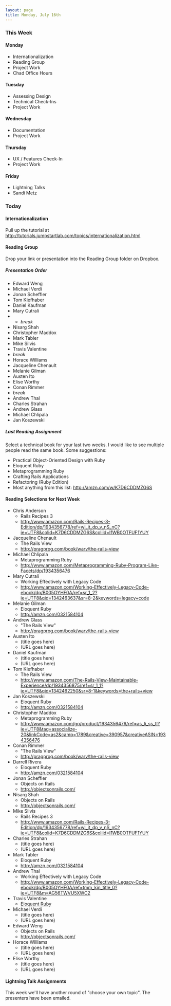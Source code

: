 ```yaml
---
layout: page
title: Monday, July 16th
---
```


### This Week

#### Monday

* Internationalization
* Reading Group
* Project Work
* Chad Office Hours

#### Tuesday

* Assessing Design
* Technical Check-Ins
* Project Work

#### Wednesday

* Documentation
* Project Work

#### Thursday

* UX / Features Check-In
* Project Work

#### Friday

* Lightning Talks
* Sandi Metz

### Today

#### Internationalization

Pull up the tutorial at http://tutorials.jumpstartlab.com/topics/internationalization.html

#### Reading Group

Drop your link or presentation into the Reading Group folder on Dropbox.

##### Presentation Order

* Edward Weng
* Michael Verdi
* Jonan Scheffler
* Tom Kiefhaber
* Daniel Kaufman
* Mary Cutrali
* * _break_
* Nisarg Shah
* Christopher Maddox
* Mark Tabler
* Mike Silvis
* Travis Valentine
* _break_
* Horace Williams
* Jacqueline Chenault
* Melanie Gilman
* Austen Ito
* Elise Worthy
* Conan Rimmer
* _break_
* Andrew Thal
* Charles Strahan
* Andrew Glass
* Michael Chlipala
* Jan Koszewski

##### Last Reading Assignment

Select a technical book for your last two weeks. I would like to see multiple people read the same book. Some suggestions:

* Practical Object-Oriented Design with Ruby
* Eloquent Ruby
* Metaprogramming Ruby
* Crafting Rails Applications
* Refactoring (Ruby Edition)
* Most anything from this list: http://amzn.com/w/K7D6CDDMZG6S
 
#### Reading Selections for Next Week

* Chris Anderson
  * Rails Recipes 3
  * http://www.amazon.com/Rails-Recipes-3-Edition/dp/1934356778/ref=wl_it_dp_v_nS_nC?ie=UTF8&colid=K7D6CDDMZG6S&coliid=I1WB0OTFUF1YUY
* Jacqueline Chenault
  * The Rails View
  * http://pragprog.com/book/warv/the-rails-view
* Michael Chlipala
  * Metaprogramming Ruby
  * http://www.amazon.com/Metaprogramming-Ruby-Program-Like-Facets/dp/1934356476
* Mary Cutrali
  * Working Effectively with Legacy Code
  * http://www.amazon.com/Working-Effectively-Legacy-Code-ebook/dp/B005OYHF0A/ref=sr_1_2?ie=UTF8&qid=1342463637&sr=8-2&keywords=legacy+code
* Melanie Gilman
  * Eloquent Ruby
  * http://amzn.com/0321584104
* Andrew Glass
  * "The Rails View"
  * http://pragprog.com/book/warv/the-rails-view
* Austen Ito
  * (title goes here)
  * (URL goes here)
* Daniel Kaufman
  * (title goes here)
  * (URL goes here)
* Tom Kiefhaber
  * The Rails View
  * http://www.amazon.com/The-Rails-View-Maintainable-Experience/dp/1934356875/ref=sr_1_1?ie=UTF8&qid=1342462250&sr=8-1&keywords=the+rails+view
* Jan Koszewski
  * Eloquent Ruby
  * http://amzn.com/0321584104
* Christopher Maddox
  * Metaprogramming Ruby
  * http://www.amazon.com/gp/product/1934356476/ref=as_li_ss_tl?ie=UTF8&tag=associalize-20&linkCode=as2&camp=1789&creative=390957&creativeASIN=1934356476
* Conan Rimmer
  * "The Rails View"
  * http://pragprog.com/book/warv/the-rails-view
* Darrell Rivera
  * Eloquent Ruby
  * http://amzn.com/0321584104
* Jonan Scheffler
  * Objects on Rails
  * http://objectsonrails.com/
* Nisarg Shah
  * Objects on Rails
  * http://objectsonrails.com/
* Mike Silvis
  * Rails Recipes 3
  * http://www.amazon.com/Rails-Recipes-3-Edition/dp/1934356778/ref=wl_it_dp_v_nS_nC?ie=UTF8&colid=K7D6CDDMZG6S&coliid=I1WB0OTFUF1YUY
* Charles Strahan
  * (title goes here)
  * (URL goes here)
* Mark Tabler
  * Eloquent Ruby
  * http://amzn.com/0321584104
* Andrew Thal
  * Working Effectively with Legacy Code
  * http://www.amazon.com/Working-Effectively-Legacy-Code-ebook/dp/B005OYHF0A/ref=tmm_kin_title_0?ie=UTF8&m=AG56TWVU5XWC2
* Travis Valentine
  * [Eloquent Ruby](http://www.amazon.com/Eloquent-Ruby-Addison-Wesley-Professional-Series/dp/0321584104)
* Michael Verdi
  * (title goes here)
  * (URL goes here)
* Edward Weng
  * Objects on Rails
  * http://objectsonrails.com/
* Horace Williams
  * (title goes here)
  * (URL goes here)
* Elise Worthy
  * (title goes here)
  * (URL goes here)

#### Lightning Talk Assignments

This week we'll have another round of "choose your own topic". The presenters have been emailed.
